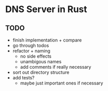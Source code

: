 # DNS Server in Rust

## TODO

- finish implementation + compare
- go through todos
- refactor + naming
  - no side effects
  - unambigous names
  - add comments if really necessary
- sort out directory structure
- add tests?
  - maybe just important ones if necessary
